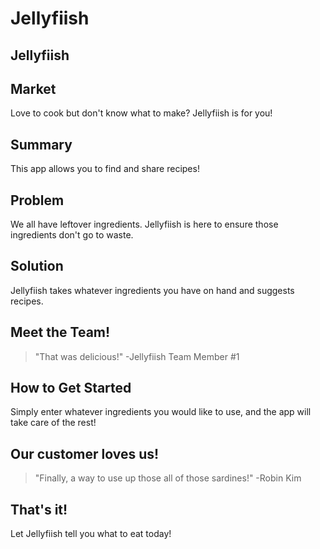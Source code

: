 # Jellyfiish #

<!--
> This material was originally posted [here](http://www.quora.com/What-is-Amazons-approach-to-product-development-and-product-management). It is reproduced here for posterities sake.

There is an approach called "working backwards" that is widely used at Amazon. They work backwards from the customer, rather than starting with an idea for a product and trying to bolt customers onto it. While working backwards can be applied to any specific product decision, using this approach is especially important when developing new products or features.

For new initiatives a product manager typically starts by writing an internal press release announcing the finished product. The target audience for the press release is the new/updated product's customers, which can be retail customers or internal users of a tool or technology. Internal press releases are centered around the customer problem, how current solutions (internal or external) fail, and how the new product will blow away existing solutions.

If the benefits listed don't sound very interesting or exciting to customers, then perhaps they're not (and shouldn't be built). Instead, the product manager should keep iterating on the press release until they've come up with benefits that actually sound like benefits. Iterating on a press release is a lot less expensive than iterating on the product itself (and quicker!).

If the press release is more than a page and a half, it is probably too long. Keep it simple. 3-4 sentences for most paragraphs. Cut out the fat. Don't make it into a spec. You can accompany the press release with a FAQ that answers all of the other business or execution questions so the press release can stay focused on what the customer gets. My rule of thumb is that if the press release is hard to write, then the product is probably going to suck. Keep working at it until the outline for each paragraph flows.

Oh, and I also like to write press-releases in what I call "Oprah-speak" for mainstream consumer products. Imagine you're sitting on Oprah's couch and have just explained the product to her, and then you listen as she explains it to her audience. That's "Oprah-speak", not "Geek-speak".

Once the project moves into development, the press release can be used as a touchstone; a guiding light. The product team can ask themselves, "Are we building what is in the press release?" If they find they're spending time building things that aren't in the press release (overbuilding), they need to ask themselves why. This keeps product development focused on achieving the customer benefits and not building extraneous stuff that takes longer to build, takes resources to maintain, and doesn't provide real customer benefit (at least not enough to warrant inclusion in the press release).
 -->

## Jellyfiish ##
  <!-- > Name the product in a way the reader (i.e. your target customers) will understand. -->

## Market ##
  Love to cook but don't know what to make? Jellyfiish is for you!
  <!-- > Describe who the market for the product is and what benefit they get. One sentence only underneath the title. -->

## Summary ##
  This app allows you to find and share recipes!
  <!-- > Give a summary of the product and the benefit. Assume the reader will not read anything else so make this paragraph good. -->

## Problem ##
  We all have leftover ingredients. Jellyfiish is here to ensure those ingredients don't go to waste.
  <!-- > Describe the problem your product solves. -->

## Solution ##
  Jellyfiish takes whatever ingredients you have on hand and suggests recipes.
  <!-- > Describe how your product elegantly solves the problem. -->

## Meet the Team! ##
  > "That was delicious!" -Jellyfiish Team Member #1
  <!-- > A quote from a spokesperson in your company. -->

## How to Get Started ##
  Simply enter whatever ingredients you would like to use, and the app will take care of the rest!
  <!-- > Describe how easy it is to get started. -->

## Our customer loves us! ##
  > "Finally, a way to use up those all of those sardines!" -Robin Kim
  <!-- > Provide a quote from a hypothetical customer that describes how they experienced the benefit. -->

## That's it! ##
  Let Jellyfiish tell you what to eat today!
  <!-- > Wrap it up and give pointers where the reader should go next. -->
